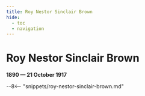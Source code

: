 ```yaml
---
title: Roy Nestor Sinclair Brown
hide:
  - toc
  - navigation 
---
```


# Roy Nestor Sinclair Brown

**1890 — 21 October 1917**

--8<-- "snippets/roy-nestor-sinclair-brown.md"
